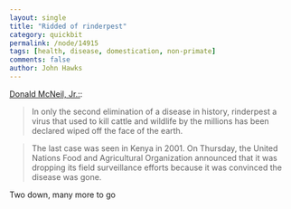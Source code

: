 ```yaml
---
layout: single 
title: "Ridded of rinderpest" 
category: quickbit
permalink: /node/14915
tags: [health, disease, domestication, non-primate] 
comments: false 
author: John Hawks 
---
```


<a href="http://www.nytimes.com/2010/10/16/science/16pest.html">Donald McNeil, Jr.:</a>: 

<blockquote>In only the second elimination of a disease in history, rinderpest  a virus that used to kill cattle and wildlife by the millions  has been declared wiped off the face of the earth.</blockquote>

<blockquote>The last case was seen in Kenya in 2001. On Thursday, the United Nations Food and Agricultural Organization announced that it was dropping its field surveillance efforts because it was convinced the disease was gone. </blockquote>


Two down, many more to go

